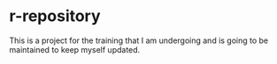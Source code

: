 # r-repository
This is a project for the training that I am undergoing and is going to be maintained to keep myself updated.
